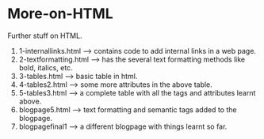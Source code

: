 # More-on-HTML
Further stuff on HTML.
  1) 1-internallinks.html --> contains code to add internal links in a web page.
  2) 2-textformatting.html --> has the several text formatting methods like bold, italics, etc.
  3) 3-tables.html --> basic table in html.
  4) 4-tables2.html --> some more attributes in the above table.
  5) 5-tables3.html --> a complete table with all the tags and attributes learnt above.
  6) blogpage5.html --> text formatting and semantic tags added to the blogpage.
  7) blogpagefinal1 --> a different blogpage with things learnt so far.
